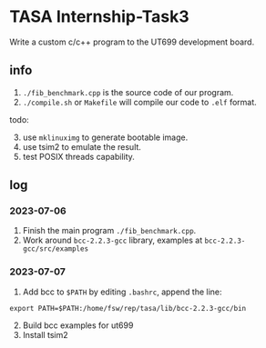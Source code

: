 # TASA Internship-Task3
Write a custom c/c++ program to the UT699 development board.

## info

1. `./fib_benchmark.cpp` is the source code of our program.
2. `./compile.sh` or `Makefile` will compile our code to `.elf` format.

todo:

3. use `mklinuximg` to generate bootable image.
4. use tsim2 to emulate the result.
5. test POSIX threads capability.

## log

### 2023-07-06

1. Finish the main program `./fib_benchmark.cpp`.
2. Work around `bcc-2.2.3-gcc` library, examples at `bcc-2.2.3-gcc/src/examples`

### 2023-07-07

1. Add bcc to `$PATH` by editing `.bashrc`, append the line:
```
export PATH=$PATH:/home/fsw/rep/tasa/lib/bcc-2.2.3-gcc/bin
```

2. Build bcc examples for ut699
3. Install tsim2